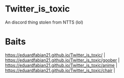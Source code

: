 # Twitter_is_toxic
An discord thing stolen from NTTS (lol)

# Baits
https://eduardfabian21.github.io/Twitter_is_toxic/ | https://eduardfabian21.github.io/Twitter_is_toxic/goober | https://eduardfabian21.github.io/Twitter_is_toxic/anime | https://eduardfabian21.github.io/Twitter_is_toxic/chair | 
